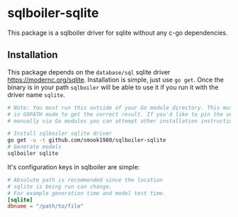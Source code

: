# sqlboiler-sqlite

This package is a sqlboiler driver for sqlite without any c-go dependencies. 

## Installation

This package depends on the `database/sql` sqlite driver https://modernc.org/sqlite. 
Installation is simple, just use `go get`. Once the binary is in your path `sqlboiler` 
will be able to use it if you run it with the driver name `sqlite`.

```bash
# Note: You must run this outside of your Go module directory. This must be done
# in GOPATH mode to get the correct result. If you'd like to pin the version
# manually via Go modules you can attempt other installation instructions.

# Install sqlboiler sqlite driver
go get -u -t github.com/smook1980/sqlboiler-sqlite
# Generate models
sqlboiler sqlite
```

It's configuration keys in sqlboiler are simple:

```toml
# Absolute path is recommended since the location
# sqlite is being run can change.
# For example generation time and model test time.
[sqlite]
dbname = "/path/to/file"
```

